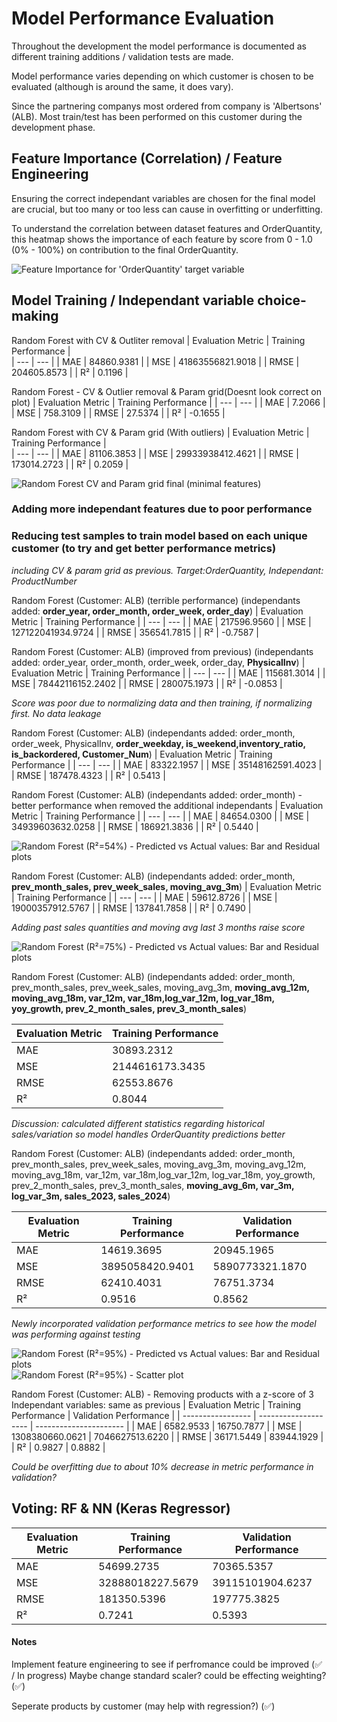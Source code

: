 # Model Performance Evaluation

Throughout the development the model performance is documented as different training additions / validation tests are made.

Model performance varies depending on which customer is chosen to be evaluated (although is around the same, it does vary).

Since the partnering companys most ordered from company is 'Albertsons' (ALB). Most train/test has been performed on this customer during the development phase.

## Feature Importance (Correlation) / Feature Engineering

Ensuring the correct independant variables are chosen for the final model are crucial, but too many or too less can cause in overfitting or underfitting.

To understand the correlation between dataset features and OrderQuantity, this heatmap shows the importance of each feature by score from 0 - 1.0 (0% - 100%) on contribution to the final OrderQuantity.

![Feature Importance for 'OrderQuantity' target variable](./images/feature_importance.png)

## Model Training / Independant variable choice-making

Random Forest with CV & Outliter removal
| Evaluation Metric | Training Performance |  
| --- | --- |
| MAE | 84860.9381 |
| MSE | 41863556821.9018 |
| RMSE | 204605.8573 |
| R² | 0.1196 |

Random Forest - CV & Outlier removal & Param grid(Doesnt look correct on plot)
| Evaluation Metric | Training Performance |
| --- | --- |
| MAE | 7.2066 |
| MSE | 758.3109 |
| RMSE | 27.5374 |
| R² | -0.1655 |

Random Forest with CV & Param grid (With outliers)
| Evaluation Metric | Training Performance |  
| --- | --- |
| MAE | 81106.3853 |
| MSE | 29933938412.4621 |
| RMSE | 173014.2723 |
| R² | 0.2059 |

![Random Forest CV and Param grid final (minimal features)](./images/rf_cv.png)

### Adding more independant features due to poor performance

### Reducing test samples to train model based on each unique customer (to try and get better performance metrics)

_including CV & param grid as previous. Target:OrderQuantity, Independant: ProductNumber_

Random Forest (Customer: ALB) (terrible performance)
(independants added: **order_year, order_month, order_week, order_day**)
| Evaluation Metric | Training Performance |
| --- | --- |
| MAE | 217596.9560 |
| MSE | 127122041934.9724 |
| RMSE | 356541.7815 |
| R² | -0.7587 |

Random Forest (Customer: ALB) (improved from previous)
(independants added: order_year, order_month, order_week, order_day, **PhysicalInv**)
| Evaluation Metric | Training Performance |
| --- | --- |
| MAE | 115681.3014 |
| MSE | 78442116152.2402 |
| RMSE | 280075.1973 |
| R² | -0.0853 |

_Score was poor due to normalizing data and then training, if normalizing first. No data leakage_

Random Forest (Customer: ALB)
(independants added: order_month, order_week, PhysicalInv, **order_weekday, is_weekend,inventory_ratio, is_backordered, Customer_Num**)
| Evaluation Metric | Training Performance |
| --- | --- |
| MAE | 83322.1957 |
| MSE | 35148162591.4023 |
| RMSE | 187478.4323 |
| R² | 0.5413 |

Random Forest (Customer: ALB)
(independants added: order_month) - better performance when removed the additional independants
| Evaluation Metric | Training Performance |
| --- | --- |
| MAE | 84654.0300 |
| MSE | 34939603632.0258 |
| RMSE | 186921.3836 |
| R² | 0.5440 |

![Random Forest (R²=54%) - Predicted vs Actual values: Bar and Residual plots ](./images/rf_r2_50.png)

Random Forest (Customer: ALB)
(independants added: order_month, **prev_month_sales, prev_week_sales, moving_avg_3m**)
| Evaluation Metric | Training Performance |
| --- | --- |
| MAE | 59612.8726 |
| MSE | 19000357912.5767 |
| RMSE | 137841.7858 |
| R² | 0.7490 |

_Adding past sales quantities and moving avg last 3 months raise score_

![Random Forest (R²=75%) - Predicted vs Actual values: Bar and Residual plots ](./images/rf_r2_72.png)

Random Forest (Customer: ALB)
(independants added: order_month, prev_month_sales, prev_week_sales, moving_avg_3m, **moving_avg_12m, moving_avg_18m, var_12m, var_18m,log_var_12m, log_var_18m, yoy_growth, prev_2_month_sales, prev_3_month_sales**)

| Evaluation Metric | Training Performance |
| ----------------- | -------------------- |
| MAE               | 30893.2312           |
| MSE               | 2144616173.3435      |
| RMSE              | 62553.8676           |
| R²                | 0.8044               |

_Discussion: calculated different statistics regarding historical sales/variation so model handles OrderQuantity predictions better_

Random Forest (Customer: ALB)
(independants added: order_month, prev_month_sales, prev_week_sales, moving_avg_3m, moving_avg_12m, moving_avg_18m, var_12m, var_18m,log_var_12m, log_var_18m, yoy_growth, prev_2_month_sales, prev_3_month_sales, **moving_avg_6m, var_3m, log_var_3m, sales_2023, sales_2024**)

| Evaluation Metric | Training Performance | Validation Performance |
| ----------------- | -------------------- | ---------------------- |
| MAE               | 14619.3695           | 20945.1965             |
| MSE               | 3895058420.9401      | 5890773321.1870        |
| RMSE              | 62410.4031           | 76751.3734             |
| R²                | 0.9516               | 0.8562                 |

_Newly incorporated validation performance metrics to see how the model was performing against testing_

![Random Forest (R²=95%) - Predicted vs Actual values: Bar and Residual plots ](./images/rf_r2_95.png)
![Random Forest (R²=95%) - Scatter plot](./images/rf_r2_95_scatter.png)

Random Forest (Customer: ALB) - Removing products with a z-score of 3
Independant variables: same as previous
| Evaluation Metric | Training Performance | Validation Performance |
| ----------------- | -------------------- | ---------------------- |
| MAE | 6582.9533 | 16750.7877 |
| MSE | 1308380660.0621 | 7046627513.6220 |
| RMSE | 36171.5449 | 83944.1929 |
| R² | 0.9827 | 0.8882 |

_Could be overfitting due to about 10% decrease in metric performance in validation?_

## Voting: RF & NN (Keras Regressor)

| Evaluation Metric | Training Performance | Validation Performance |
| ----------------- | -------------------- | ---------------------- |
| MAE               | 54699.2735           | 70365.5357             |
| MSE               | 32888018227.5679     | 39115101904.6237       |
| RMSE              | 181350.5396          | 197775.3825            |
| R²                | 0.7241               | 0.5393                 |

#### Notes

Implement feature engineering to see if perfromance could be improved (✅ / In progress)
Maybe change standard scaler? could be effecting weighting? (✅)

Seperate products by customer (may help with regression?) (✅)
